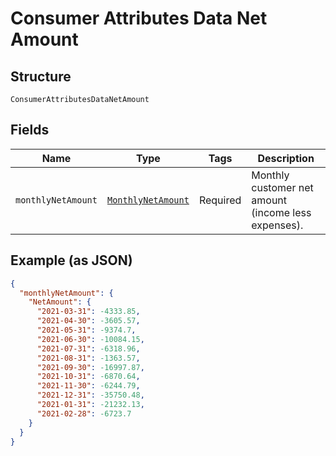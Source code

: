 
# Consumer Attributes Data Net Amount

## Structure

`ConsumerAttributesDataNetAmount`

## Fields

| Name | Type | Tags | Description |
|  --- | --- | --- | --- |
| `monthlyNetAmount` | [`MonthlyNetAmount`](../../doc/models/monthly-net-amount.md) | Required | Monthly customer net amount (income less expenses). |

## Example (as JSON)

```json
{
  "monthlyNetAmount": {
    "NetAmount": {
      "2021-03-31": -4333.85,
      "2021-04-30": -3605.57,
      "2021-05-31": -9374.7,
      "2021-06-30": -10084.15,
      "2021-07-31": -6318.96,
      "2021-08-31": -1363.57,
      "2021-09-30": -16997.87,
      "2021-10-31": -6870.64,
      "2021-11-30": -6244.79,
      "2021-12-31": -35750.48,
      "2021-01-31": -21232.13,
      "2021-02-28": -6723.7
    }
  }
}
```

